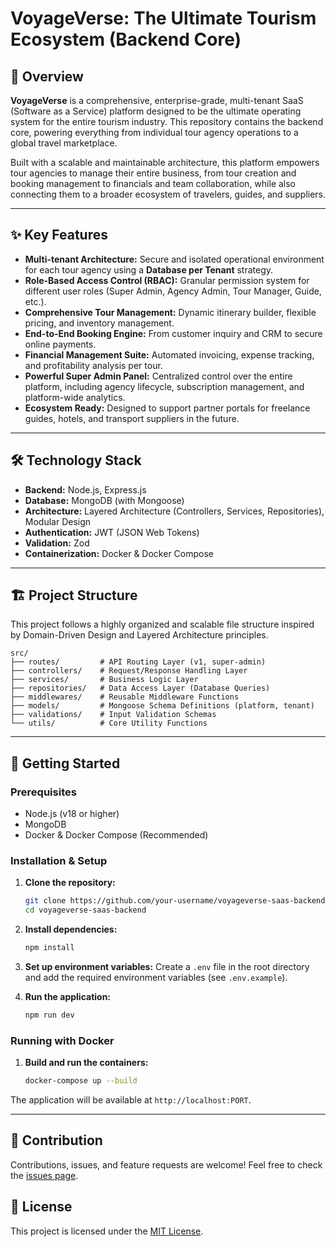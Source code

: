 # VoyageVerse: The Ultimate Tourism Ecosystem (Backend Core)


## 🚀 Overview

**VoyageVerse** is a comprehensive, enterprise-grade, multi-tenant SaaS (Software as a Service) platform designed to be the ultimate operating system for the entire tourism industry. This repository contains the backend core, powering everything from individual tour agency operations to a global travel marketplace.

Built with a scalable and maintainable architecture, this platform empowers tour agencies to manage their entire business, from tour creation and booking management to financials and team collaboration, while also connecting them to a broader ecosystem of travelers, guides, and suppliers.

---

## ✨ Key Features

- **Multi-tenant Architecture:** Secure and isolated operational environment for each tour agency using a **Database per Tenant** strategy.
- **Role-Based Access Control (RBAC):** Granular permission system for different user roles (Super Admin, Agency Admin, Tour Manager, Guide, etc.).
- **Comprehensive Tour Management:** Dynamic itinerary builder, flexible pricing, and inventory management.
- **End-to-End Booking Engine:** From customer inquiry and CRM to secure online payments.
- **Financial Management Suite:** Automated invoicing, expense tracking, and profitability analysis per tour.
- **Powerful Super Admin Panel:** Centralized control over the entire platform, including agency lifecycle, subscription management, and platform-wide analytics.
- **Ecosystem Ready:** Designed to support partner portals for freelance guides, hotels, and transport suppliers in the future.

---

## 🛠️ Technology Stack

- **Backend:** Node.js, Express.js
- **Database:** MongoDB (with Mongoose)
- **Architecture:** Layered Architecture (Controllers, Services, Repositories), Modular Design
- **Authentication:** JWT (JSON Web Tokens)
- **Validation:** Zod
- **Containerization:** Docker & Docker Compose

---

## 🏗️ Project Structure

This project follows a highly organized and scalable file structure inspired by Domain-Driven Design and Layered Architecture principles.

```
src/
├── routes/         # API Routing Layer (v1, super-admin)
├── controllers/    # Request/Response Handling Layer
├── services/       # Business Logic Layer
├── repositories/   # Data Access Layer (Database Queries)
├── middlewares/    # Reusable Middleware Functions
├── models/         # Mongoose Schema Definitions (platform, tenant)
├── validations/    # Input Validation Schemas
└── utils/          # Core Utility Functions
```

---

## 🚀 Getting Started

### Prerequisites

- Node.js (v18 or higher)
- MongoDB
- Docker & Docker Compose (Recommended)

### Installation & Setup

1.  **Clone the repository:**
    ```bash
    git clone https://github.com/your-username/voyageverse-saas-backend.git
    cd voyageverse-saas-backend
    ```

2.  **Install dependencies:**
    ```bash
    npm install
    ```

3.  **Set up environment variables:**
    Create a `.env` file in the root directory and add the required environment variables (see `.env.example`).

4.  **Run the application:**
    ```bash
    npm run dev
    ```

### Running with Docker

1.  **Build and run the containers:**
    ```bash
    docker-compose up --build
    ```
The application will be available at `http://localhost:PORT`.

---

## 🤝 Contribution

Contributions, issues, and feature requests are welcome! Feel free to check the [issues page](https-placeholder-for-issues-link).

## 📝 License

This project is licensed under the [MIT License](LICENSE).